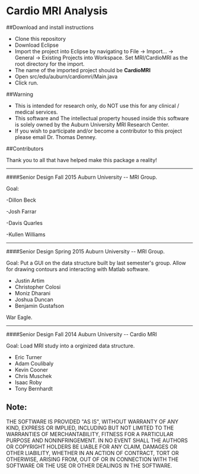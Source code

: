 # Cardio MRI Analysis


##Download and install instructions
- Clone this repository
- Download Eclipse
- Import the project into Eclipse by navigating to File -> Import... -> General -> Existing Projects into Workspace. Set MRI/CardioMRI as the root directory for the import.
- The name of the imported project should be **CardioMRI**
- Open src/edu/auburn/cardiomri/Main.java
- Click run.


##Warning

- This is intended for research only, do NOT use this for any clinical / medical services. 
- This software and The intellectual property housed inside this software is solely owned by the Auburn University MRI Research Center.
- If you wish to participate and/or become a contributor to this project please email Dr. Thomas Denney.

##Contributors 

Thank you to all that have helped make this package a reality!
___________________________________________________________

####Senior Design Fall 2015 Auburn University -- MRI Group.

Goal:

-Dillon Beck

-Josh Farrar

-Davis Quarles

-Kullen Williams


___________________________________________________________

####Senior Design Spring 2015 Auburn University -- MRI Group. 

Goal: Put a GUI on the data structure built by last semester's group. Allow for drawing contours and interacting with Matlab software.
- Justin Artim
- Christopher Colosi
- Moniz Dharani
- Joshua Duncan
- Benjamin Gustafson

War Eagle.

___________________________________________________________

####Senior Design Fall 2014 Auburn University -- Cardio MRI

Goal: Load MRI study into a orginized data structure. 
- Eric Turner
- Adam Coulibaly
- Kevin Cooner
- Chris Muschek
- Isaac Roby
- Tony Bernhardt


## Note: 
THE SOFTWARE IS PROVIDED "AS IS", WITHOUT WARRANTY OF ANY KIND, EXPRESS OR
IMPLIED, INCLUDING BUT NOT LIMITED TO THE WARRANTIES OF MERCHANTABILITY,
FITNESS FOR A PARTICULAR PURPOSE AND NONINFRINGEMENT. IN NO EVENT SHALL THE
AUTHORS OR COPYRIGHT HOLDERS BE LIABLE FOR ANY CLAIM, DAMAGES OR OTHER
LIABILITY, WHETHER IN AN ACTION OF CONTRACT, TORT OR OTHERWISE, ARISING FROM,
OUT OF OR IN CONNECTION WITH THE SOFTWARE OR THE USE OR OTHER DEALINGS IN
THE SOFTWARE.


